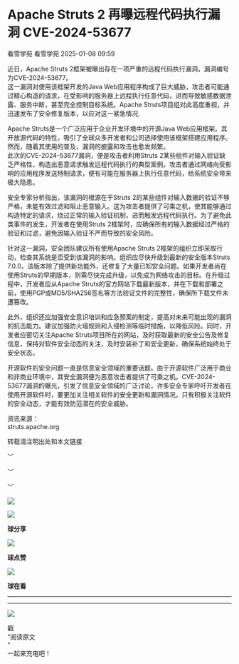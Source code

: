 #  Apache Struts 2 再曝远程代码执行漏洞 CVE-2024-53677   
看雪学苑  看雪学苑   2025-01-08 09:59  
  
近日，Apache Struts 2框架被曝出存在一项严重的远程代码执行漏洞，漏洞编号为CVE-2024-53677。  
这一漏洞对使用该框架开发的Java Web应用程序构成了巨大威胁，攻击者可能通过精心构造的请求，在受影响的服务器上远程执行任意代码，进而导致敏感数据泄露、服务中断，甚至完全控制目标系统。Apache Struts项目组对此高度重视，并迅速发布了安全修复版本，以应对这一紧急情况.  
  
  
Apache Struts是一个广泛应用于企业开发环境中的开源Java Web应用框架。其开放源代码的特性，吸引了全球众多开发者和公司选择使用该框架搭建应用程序。然而，随着其使用的普及，漏洞的披露和攻击也愈发频繁。  
此次的CVE-2024-53677漏洞，便是攻击者利用Struts 2某些组件对输入验证缺乏严格性，构造出恶意请求触发远程代码执行的典型案例。攻击者通过网络向受影响的应用程序发送特制请求，便有可能在服务器上执行任意代码，给系统安全带来极大隐患。  
  
  
安全专家分析指出，该漏洞的根源在于Struts 2的某些组件对输入数据的验证不够严格，未能有效过滤和阻止恶意输入。这为攻击者提供了可乘之机，使其能够通过构造特定的请求，绕过正常的输入验证机制，进而触发远程代码执行。为了避免此类事件的发生，开发者在使用Struts 2框架时，应确保所有的输入数据经过严格的验证和过滤，避免因输入验证不严而导致的安全风险。  
  
  
针对这一漏洞，安全团队建议所有使用Apache Struts 2框架的组织立即采取行动，检查其系统是否受到该漏洞的影响。组织应尽快升级到最新的安全版本Struts 7.0.0，该版本除了提供新功能外，还修复了大量已知安全问题。如果开发者尚在使用Struts的早期版本，则需尽快完成升级，以免成为网络攻击的目标。在升级过程中，开发者应从Apache Struts的官方网站下载最新版本，并在下载和部署之前，使用PGP或MD5/SHA256签名等方法验证文件的完整性，确保所下载文件未遭篡改。  
  
  
此外，组织还应加强安全意识培训和应急预案的制定，提高对未来可能出现的漏洞的抗击能力。建议加强防火墙规则和入侵检测等临时措施，以降低风险。同时，开发者应密切关注Apache Struts项目所在的网站，及时获取最新的安全公告及修复信息，保持对软件安全动态的关注，及时安装补丁和安全更新，确保系统始终处于安全状态。  
  
  
开源软件的安全问题一直是信息安全领域的重要话题。由于开源软件广泛用于商业和非商业环境中，其安全漏洞便为恶意攻击者提供了可乘之机。CVE-2024-53677漏洞的曝光，引发了信息安全领域的广泛讨论，许多安全专家呼吁开发者在使用开源软件时，要更加关注相关软件的安全更新和漏洞情况。只有积极关注软件的安全动态，才能有效防范潜在的安全威胁。  
  
  
  
  
资讯来源：  
struts.apache.org  
  
转载请注明出处和本文链接  
  
  
  
﹀  
  
﹀  
  
﹀  
  
  
![](https://mmbiz.qpic.cn/mmbiz_jpg/Uia4617poZXP96fGaMPXib13V1bJ52yHq9ycD9Zv3WhiaRb2rKV6wghrNa4VyFR2wibBVNfZt3M5IuUiauQGHvxhQrA/640?wx_fmt=jpeg "")  
  
![](https://mmbiz.qpic.cn/sz_mmbiz_gif/1UG7KPNHN8E9S6vNnUMRCOictT4PicNGMgHmsIkOvEno4oPVWrhwQCWNRTquZGs2ZLYic8IJTJBjxhWVoCa47V9Rw/640?wx_fmt=gif "")  
  
**球分享**  
  
![](https://mmbiz.qpic.cn/sz_mmbiz_gif/1UG7KPNHN8E9S6vNnUMRCOictT4PicNGMgHmsIkOvEno4oPVWrhwQCWNRTquZGs2ZLYic8IJTJBjxhWVoCa47V9Rw/640?wx_fmt=gif "")  
  
**球点赞**  
  
![](https://mmbiz.qpic.cn/sz_mmbiz_gif/1UG7KPNHN8E9S6vNnUMRCOictT4PicNGMgHmsIkOvEno4oPVWrhwQCWNRTquZGs2ZLYic8IJTJBjxhWVoCa47V9Rw/640?wx_fmt=gif "")  
  
**球在看**  
  
****  
****  
  
![](https://mmbiz.qpic.cn/mmbiz_gif/1UG7KPNHN8FxuBNT7e2ZEfQZgBuH2GkFjvK4tzErD5Q56kwaEL0N099icLfx1ZvVvqzcRG3oMtIXqUz5T9HYKicA/640?wx_fmt=gif "")  
  
戳  
“阅读原文  
”  
一起来充电吧！  
  
